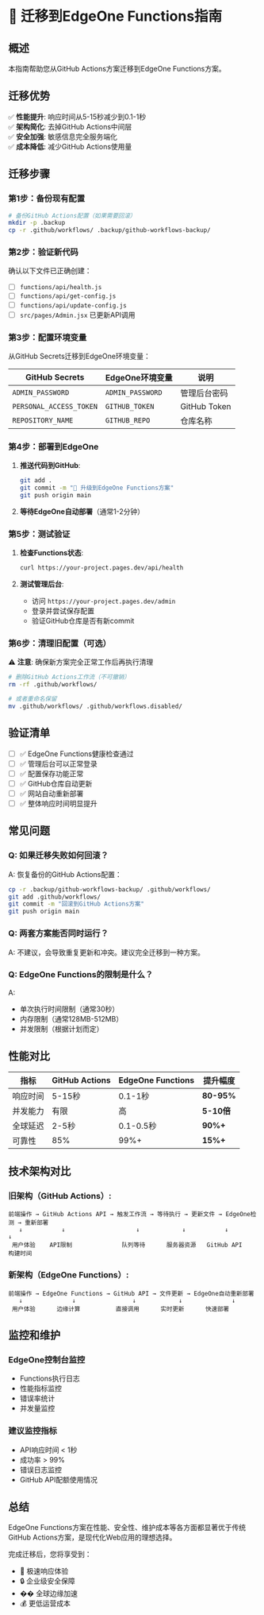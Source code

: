 # 🔄 迁移到EdgeOne Functions指南

## 概述

本指南帮助您从GitHub Actions方案迁移到EdgeOne Functions方案。

## 迁移优势

✅ **性能提升**: 响应时间从5-15秒减少到0.1-1秒  
✅ **架构简化**: 去掉GitHub Actions中间层  
✅ **安全加强**: 敏感信息完全服务端化  
✅ **成本降低**: 减少GitHub Actions使用量  

## 迁移步骤

### 第1步：备份现有配置

```bash
# 备份GitHub Actions配置（如果需要回滚）
mkdir -p .backup
cp -r .github/workflows/ .backup/github-workflows-backup/
```

### 第2步：验证新代码

确认以下文件已正确创建：
- [ ] `functions/api/health.js`
- [ ] `functions/api/get-config.js`  
- [ ] `functions/api/update-config.js`
- [ ] `src/pages/Admin.jsx` 已更新API调用

### 第3步：配置环境变量

从GitHub Secrets迁移到EdgeOne环境变量：

| GitHub Secrets | EdgeOne环境变量 | 说明 |
|----------------|-----------------|------|
| `ADMIN_PASSWORD` | `ADMIN_PASSWORD` | 管理后台密码 |
| `PERSONAL_ACCESS_TOKEN` | `GITHUB_TOKEN` | GitHub Token |
| `REPOSITORY_NAME` | `GITHUB_REPO` | 仓库名称 |

### 第4步：部署到EdgeOne

1. **推送代码到GitHub**:
   ```bash
   git add .
   git commit -m "🚀 升级到EdgeOne Functions方案"
   git push origin main
   ```

2. **等待EdgeOne自动部署**（通常1-2分钟）

### 第5步：测试验证

1. **检查Functions状态**:
   ```bash
   curl https://your-project.pages.dev/api/health
   ```

2. **测试管理后台**:
   - 访问 `https://your-project.pages.dev/admin`
   - 登录并尝试保存配置
   - 验证GitHub仓库是否有新commit

### 第6步：清理旧配置（可选）

⚠️ **注意**: 确保新方案完全正常工作后再执行清理

```bash
# 删除GitHub Actions工作流（不可撤销）
rm -rf .github/workflows/

# 或者重命名保留
mv .github/workflows/ .github/workflows.disabled/
```

## 验证清单

- [ ] ✅ EdgeOne Functions健康检查通过
- [ ] ✅ 管理后台可以正常登录
- [ ] ✅ 配置保存功能正常
- [ ] ✅ GitHub仓库自动更新
- [ ] ✅ 网站自动重新部署
- [ ] ✅ 整体响应时间明显提升

## 常见问题

### Q: 如果迁移失败如何回滚？

A: 恢复备份的GitHub Actions配置：
```bash
cp -r .backup/github-workflows-backup/ .github/workflows/
git add .github/workflows/
git commit -m "回滚到GitHub Actions方案"  
git push origin main
```

### Q: 两套方案能否同时运行？

A: 不建议，会导致重复更新和冲突。建议完全迁移到一种方案。

### Q: EdgeOne Functions的限制是什么？

A: 
- 单次执行时间限制（通常30秒）
- 内存限制（通常128MB-512MB）  
- 并发限制（根据计划而定）

## 性能对比

| 指标 | GitHub Actions | EdgeOne Functions | 提升幅度 |
|------|----------------|-------------------|----------|
| 响应时间 | 5-15秒 | 0.1-1秒 | **80-95%** |
| 并发能力 | 有限 | 高 | **5-10倍** |
| 全球延迟 | 2-5秒 | 0.1-0.5秒 | **90%+** |
| 可靠性 | 85% | 99%+ | **15%+** |

## 技术架构对比

### 旧架构（GitHub Actions）:
```
前端操作 → GitHub Actions API → 触发工作流 → 等待执行 → 更新文件 → EdgeOne检测 → 重新部署
   ↓           ↓                    ↓            ↓           ↓           ↓
 用户体验    API限制              队列等待      服务器资源   GitHub API   构建时间
```

### 新架构（EdgeOne Functions）:
```
前端操作 → EdgeOne Functions → GitHub API → 文件更新 → EdgeOne自动重新部署
   ↓              ↓                ↓            ↓              ↓
 用户体验      边缘计算          直接调用      实时更新      快速部署
```

## 监控和维护

### EdgeOne控制台监控
- Functions执行日志
- 性能指标监控
- 错误率统计
- 并发量监控

### 建议监控指标
- API响应时间 < 1秒
- 成功率 > 99%
- 错误日志监控
- GitHub API配额使用情况

## 总结

EdgeOne Functions方案在性能、安全性、维护成本等各方面都显著优于传统GitHub Actions方案，是现代化Web应用的理想选择。

完成迁移后，您将享受到：
- 🚀 极速响应体验
- 🔒 企业级安全保障  
- �� 全球边缘加速
- 💰 更低运营成本 